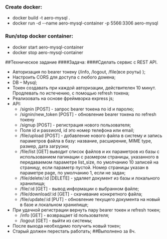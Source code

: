 ### Create docker:
* docker build -t aero-mysql .
* docker run -d --name aero-mysql-container -p 5566:3306 aero-mysql

### Run/stop docker container:
* docker start aero-mysql-container
* docker stop aero-mysql-container

##Техническое задание 
####Задача:
####Сделать сервис с REST API.
* Авторизация по bearer токену (/info, /logout, /file(все роуты) );
* Настроить CORS для доступа с любого домена;
* DB – Mysql;
* Токен создавать при каждой авторизации, действителен 10 минут. Продлевать по истечению, с помощью refresh токена;
* Реализовать на основе фреймворка express js;
* API:
    * /signin [POST] - запрос bearer токена по id и паролю;
    * /signin/new_token [POST] - обновление bearer токена по refresh токену
    * /signup [POST] - регистрация нового пользователя;
    * Поля id и password, id это номер телефона или email;
    * /file/upload [POST] - добавление нового файла в систему и запись параметров файла в базу: название, расширение, MIME type, размер, дата загрузки;
    * /file/list [GET]  выводит список файлов и их параметров из базы с использованием пагинации с размером страницы, указанного в передаваемом параметре list_size, по умолчанию 10 записей на страницу, если параметр пустой. Номер страницы указан в параметре page, по умолчанию 1, если не задан;
    * /file/delete/:id [DELETE] - удаляет документ из базы и локального хранилища;
    * /file/:id [GET] - вывод информации о выбранном файле;
    * /file/download/:id [GET] - скачивание конкретного файла;
    * /file/update/:id [PUT] - обновление текущего документа на новый в базе и локальном хранилище;
* При удачной регистрации вернуть пару bearer токен и refresh токен;
    * /info [GET] - возвращает id пользователя;
    * /logout [GET] - выйти из системы;
* После выхода необходимо получить новый токен;
* Старый должен перестать работать;
##Выполнено за 8ч.